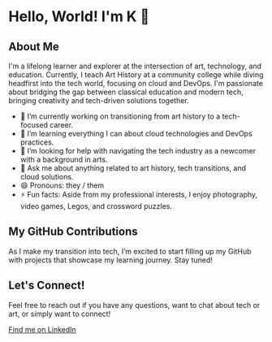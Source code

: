 # Hello, World! I'm K 👋

## About Me
I'm a lifelong learner and explorer at the intersection of art, technology, and education. Currently, I teach Art History at a community college while diving headfirst into the tech world, focusing on cloud and DevOps. I'm passionate about bridging the gap between classical education and modern tech, bringing creativity and tech-driven solutions together.

- 🔭 I’m currently working on transitioning from art history to a tech-focused career.
- 🌱 I’m learning everything I can about cloud technologies and DevOps practices.
- 🤔 I’m looking for help with navigating the tech industry as a newcomer with a background in arts.
- 💬 Ask me about anything related to art history, tech transitions, and cloud solutions.
- 😄 Pronouns: they / them 
- ⚡ Fun facts: Aside from my professional interests, I enjoy photography, video games, Legos, and crossword puzzles.

## My GitHub Contributions
As I make my transition into tech, I’m excited to start filling up my GitHub with projects that showcase my learning journey. Stay tuned!

## Let's Connect!
Feel free to reach out if you have any questions, want to chat about tech or art, or simply want to connect!

[Find me on LinkedIn](https://www.linkedin.com/in/k-slaughter/)

